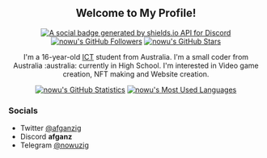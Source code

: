 <p align="center">
	<h2 align="center">Welcome to My Profile!</h2>
	<p align="center"><a href="https://discord.gg/finland"><img src="https://img.shields.io/discord/1025109551797772348?style=for-the-badge" title="https://discord.gg/finland" alt="A social badge generated by shields.io API for Discord"></a> <a href="https://github.com/nowu?tab=followers"><img src="https://img.shields.io/github/followers/nowu?style=for-the-badge" alt="nowu's GitHub Followers" title="nowu's GitHub Followers"></a> <a href="#"><img src="https://img.shields.io/github/stars/nowu?style=for-the-badge" alt="nowu's GitHub Stars" title="nowu's GitHub Stars"></a>
	</p>
</p>

<p align="center">I'm a 16-year-old <a href="https://en.wikipedia.org/wiki/Information_and_communications_technology">ICT</a> student from Australia. I'm a small coder from Australia :australia: currently in High School. I'm interested in Video game creation, NFT making and Website creation.
</p>

<p align="center">
	<a href="https://github.com/nowu"><img src="https://github-readme-stats.vercel.app/api?username=nowu&theme=tokyonight&hide=prs,issues&count_private=true" title="nowu's GitHub Statistics" alt="nowu's GitHub Statistics"></a> <a href="https://github.com/nowu"><img src="https://github-readme-stats.vercel.app/api/top-langs/?username=nowu&&theme=tokyonight&layout=compact" title="nowu's Most Used Languages" alt="nowu's Most Used Languages"></a>
</p>

<p>
	<h3>Socials</h3>
	<ul>
		<li>Twitter <a href="https://twitter.com/afganzig">@afganzig</a></li>
		<li>Discord <strong>afganz</strong>
		<li>Telegram <a href="https://t.me/Nowuzig">@nowuzig</a></li>
	</ul>
</p>
